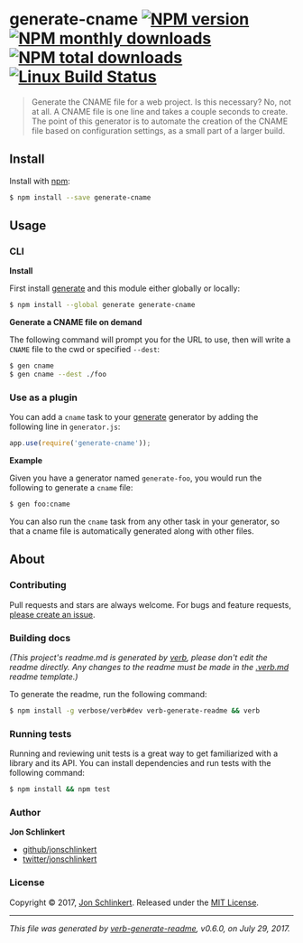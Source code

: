 # generate-cname [![NPM version](https://img.shields.io/npm/v/generate-cname.svg?style=flat)](https://www.npmjs.com/package/generate-cname) [![NPM monthly downloads](https://img.shields.io/npm/dm/generate-cname.svg?style=flat)](https://npmjs.org/package/generate-cname) [![NPM total downloads](https://img.shields.io/npm/dt/generate-cname.svg?style=flat)](https://npmjs.org/package/generate-cname) [![Linux Build Status](https://img.shields.io/travis/generate/generate-cname.svg?style=flat&label=Travis)](https://travis-ci.org/generate/generate-cname)

> Generate the CNAME file for a web project. Is this necessary? No, not at all. A CNAME file is one line and takes a couple seconds to create. The point of this generator is to automate the creation of the CNAME file based on configuration settings, as a small part of a larger build.

## Install

Install with [npm](https://www.npmjs.com/):

```sh
$ npm install --save generate-cname
```

## Usage

### CLI

**Install**

First install [generate](https://github.com/generate/generate) and this module either globally or locally:

```sh
$ npm install --global generate generate-cname
```

**Generate a CNAME file on demand**

The following command will prompt you for the URL to use, then will write a `CNAME` file to the cwd or specified `--dest`:

```sh
$ gen cname 
$ gen cname --dest ./foo
```

### Use as a plugin

You can add a `cname` task to your [generate](https://github.com/generate/generate) generator by adding the following line in `generator.js`:

```js
app.use(require('generate-cname'));
```

**Example**

Given you have a generator named `generate-foo`, you would run the following to generate a `cname` file:

```sh
$ gen foo:cname
```

You can also run the `cname` task from any other task in your generator, so that a cname file is automatically generated along with other files.

## About

### Contributing

Pull requests and stars are always welcome. For bugs and feature requests, [please create an issue](../../issues/new).

### Building docs

_(This project's readme.md is generated by [verb](https://github.com/verbose/verb-generate-readme), please don't edit the readme directly. Any changes to the readme must be made in the [.verb.md](.verb.md) readme template.)_

To generate the readme, run the following command:

```sh
$ npm install -g verbose/verb#dev verb-generate-readme && verb
```

### Running tests

Running and reviewing unit tests is a great way to get familiarized with a library and its API. You can install dependencies and run tests with the following command:

```sh
$ npm install && npm test
```

### Author

**Jon Schlinkert**

* [github/jonschlinkert](https://github.com/jonschlinkert)
* [twitter/jonschlinkert](https://twitter.com/jonschlinkert)

### License

Copyright © 2017, [Jon Schlinkert](https://github.com/jonschlinkert).
Released under the [MIT License](LICENSE).

***

_This file was generated by [verb-generate-readme](https://github.com/verbose/verb-generate-readme), v0.6.0, on July 29, 2017._